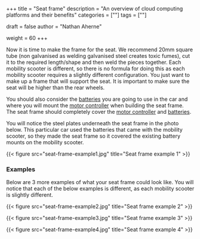 +++
title = "Seat frame"
description = "An overview of cloud computing platforms and their benefits"
categories = [""]
tags = [""]

draft = false
author = "Nathan Aherne"

weight = 60
+++

Now it is time to make the frame for the seat. We recommend 20mm square tube (non galvanised as welding galvanised steel creates toxic fumes), cut it to the required length/shape and then weld the pieces together. Each mobility scooter is different, so there is no formula for doing this as each mobility scooter requires a slightly different configuration. You just want to make up a frame that will support the seat. It is important to make sure the seat will be higher than the rear wheels.

You should also consider the [batteries](partsRequired.md#battery-and-bms) you are going to use in the car and where you will mount the [motor controller](partsRequired.md#motor-controller) when building the seat frame. The seat frame should completely cover the [motor controller](partsRequired.md#motor-controller) and [batteries](partsRequired.md#battery-and-bms).

You will notice the steel plates underneath the seat frame in the photo below. This particular car used the batteries that came with the mobility scooter, so they made the seat frame so it covered the existing battery mounts on the mobility scooter.

{{< figure src="seat-frame-example1.jpg" title="Seat frame example 1" >}}


### Examples
Below are 3 more examples of what your seat frame could look like. You will notice that each of the below examples is different, as each mobility scooter is slightly different.

{{< figure src="seat-frame-example2.jpg" title="Seat frame example 2" >}}

{{< figure src="seat-frame-example3.jpg" title="Seat frame example 3" >}}

{{< figure src="seat-frame-example4.jpg" title="Seat frame example 4" >}}